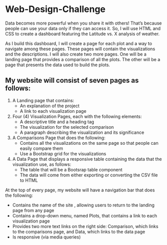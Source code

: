# Web-Design-Challenge

Data becomes more powerful when you share it with others! That’s because people can use your data only if they can access it. So, I will use HTML and CSS to create a dashboard featuring the Latitude vs. X analysis of weather.

As I build this dashboard, I will create a page for each plot and a way to navigate among these pages. These pages will contain the visualizations and the descriptions. I will also create two more pages. One will be a landing page that provides a comparison of all the plots. The other will be a page that presents the data used to build the plots.
## My website will consist of seven pages as follows:
1. A Landing page that contains:
    - An explanation of the project
    - A link to each visualization page
2. Four (4) Visualization Pages, each with the following elements:
    - A descriptive title and a heading tag
    - The visualization for the selected comparison
    - A paragraph describing the visualization and its significance
3. A Comparisons Page that does the following:
    - Contains all the visualizations on the same page so that people can easily compare them
    - Use a Bootstrap grid for the visualizations
4. A Data Page that displays a responsive table containing the data that the visualization use, as follows:
    - The table that will be a Bootsrap table component
    - The data will come from either exporting or converting the CSV file to HTML
    
At the top of every page, my website will have a navigation bar that does the following:
  - Contains the name of the site , allowing users to return to the landing page from any page
  - Contains a drop-down menu, named Plots, that contains a link to each visualization page
  - Provides two more text links on the right side: Comparison, which links to the comparisons page, and Data, which links to the data page
  - Is responsive (via media queries)
    

